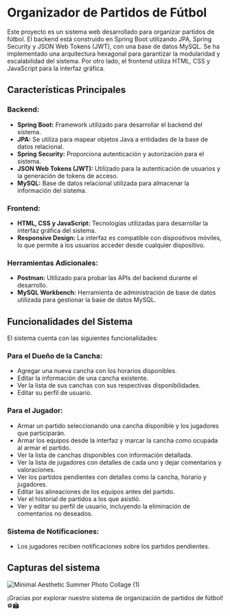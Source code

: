 # Organizador de Partidos de Fútbol

Este proyecto es un sistema web desarrollado para organizar partidos de fútbol. El backend está construido en Spring Boot utilizando JPA, Spring Security y JSON Web Tokens (JWT), con una base de datos MySQL. Se ha implementado una arquitectura hexagonal para garantizar la modularidad y escalabilidad del sistema. Por otro lado, el frontend utiliza HTML, CSS y JavaScript para la interfaz gráfica.

## Características Principales

### Backend:

- **Spring Boot:** Framework utilizado para desarrollar el backend del sistema.
- **JPA:** Se utiliza para mapear objetos Java a entidades de la base de datos relacional.
- **Spring Security:** Proporciona autenticación y autorización para el sistema.
- **JSON Web Tokens (JWT):** Utilizado para la autenticación de usuarios y la generación de tokens de acceso.
- **MySQL:** Base de datos relacional utilizada para almacenar la información del sistema.

### Frontend:

- **HTML, CSS y JavaScript:** Tecnologías utilizadas para desarrollar la interfaz gráfica del sistema.
- **Responsive Design:** La interfaz es compatible con dispositivos móviles, lo que permite a los usuarios acceder desde cualquier dispositivo.

### Herramientas Adicionales:

- **Postman:** Utilizado para probar las APIs del backend durante el desarrollo.
- **MySQL Workbench:** Herramienta de administración de base de datos utilizada para gestionar la base de datos MySQL.

## Funcionalidades del Sistema

El sistema cuenta con las siguientes funcionalidades:

### Para el Dueño de la Cancha:

- Agregar una nueva cancha con los horarios disponibles.
- Editar la información de una cancha existente.
- Ver la lista de sus canchas con sus respectivas disponibilidades.
- Editar su perfil de usuario.

### Para el Jugador:

- Armar un partido seleccionando una cancha disponible y los jugadores que participarán.
- Armar los equipos desde la interfaz y marcar la cancha como ocupada al armar el partido.
- Ver la lista de canchas disponibles con información detallada.
- Ver la lista de jugadores con detalles de cada uno y dejar comentarios y valoraciones.
- Ver los partidos pendientes con detalles como la cancha, horario y jugadores.
- Editar las alineaciones de los equipos antes del partido.
- Ver el historial de partidos a los que asistió.
- Ver y editar su perfil de usuario, incluyendo la eliminación de comentarios no deseados.

### Sistema de Notificaciones:

- Los jugadores reciben notificaciones sobre los partidos pendientes.

## Capturas del sistema

![Minimal Aesthetic Summer Photo Collage (1)](https://github.com/MatiasM12/Organizador-de-Futbol/assets/86579814/3ad4870d-e61d-465a-9ef9-384ef1f6da9b)

¡Gracias por explorar nuestro sistema de organización de partidos de fútbol! ⚽🏟️

